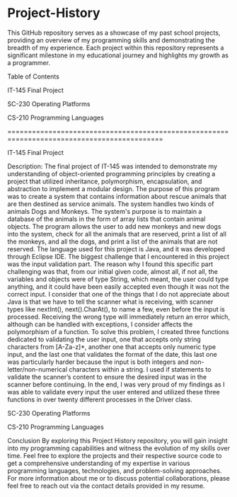 # Project-History

This GitHub repository serves as a showcase of my past school projects, providing an overview of my programming skills and demonstrating the breadth of my experience. Each project within this repository represents a significant milestone in my educational journey and highlights my growth as a programmer.

Table of Contents

IT-145 Final Project

SC-230 Operating Platforms

CS-210 Programming Languages

============================================================================================

IT-145 Final Project

Description: The final project of IT-145 was intended to demonstrate my understanding of object-oriented programming principles by creating a project that utilized inheritance, polymorphism, encapsulation, and abstraction to implement a modular design. The purpose of this program was to create a system that contains information about rescue animals that are then destined as service animals. The system handles two kinds of animals Dogs and Monkeys. The system's purpose is to maintain a database of the animals in the form of array lists that contain animal objects. The program allows the user to add new monkeys and new dogs into the system, check for all the animals that are reserved, print a list of all the monkeys, and all the dogs, and print a list of the animals that are not reserved. The language used for this project is Java, and it was developed through Eclipse IDE.
The biggest challenge that I encountered in this project was the input validation part. The reason why I found this specific part challenging was that, from our initial given code, almost all, if not all, the variables and objects were of type String, which meant, the user could type anything, and it could have been easily accepted even though it was not the correct input. I consider that one of the things that I do not appreciate about Java is that we have to tell the scanner what is receiving, with scanner types like nextInt(), next().CharAt(), to name a few, even before the input is processed. Receiving the wrong type will immediately return an error which, although can be handled with exceptions, I consider affects the polymorphism of a function. To solve this problem, I created three functions dedicated to validating the user input, one that accepts only string characters from [A-Za-z]*, another one that accepts only numeric type input, and the last one that validates the format of the date, this last one was particularly harder because the input is both integers and non-letter/non-numerical characters within a string. I used if statements to validate the scanner’s content to ensure the desired input was in the scanner before continuing. In the end, I was very proud of my findings as I was able to validate every input the user entered and utilized these three functions in over twenty different processes in the Driver class.

SC-230 Operating Platforms

CS-210 Programming Languages


Conclusion
By exploring this Project History repository, you will gain insight into my programming capabilities and witness the evolution of my skills over time. Feel free to explore the projects and their respective source code to get a comprehensive understanding of my expertise in various programming languages, technologies, and problem-solving approaches.
For more information about me or to discuss potential collaborations, please feel free to reach out via the contact details provided in my resume.
